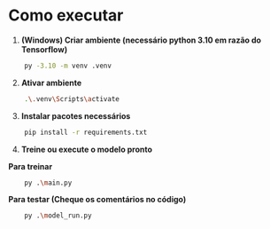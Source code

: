 # Como executar
1. **(Windows) Criar ambiente (necessário python 3.10 em razão do Tensorflow)**
```bash
    py -3.10 -m venv .venv
```
2. **Ativar ambiente**
```bash
    .\.venv\Scripts\activate
```
3. **Instalar pacotes necessários**
```bash
    pip install -r requirements.txt
```

4. **Treine ou execute o modelo pronto**

**Para treinar**
```bash
    py .\main.py
```
**Para testar (Cheque os comentários no código)**
```bash
    py .\model_run.py
```
